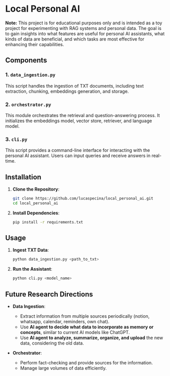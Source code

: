 # Local Personal AI

**Note:** This project is for educational purposes only and is intended as a toy project for experimenting with RAG systems and personal data. The goal is to gain insights into what features are useful for personal AI assistants, what kinds of data are beneficial, and which tasks are most effective for enhancing their capabilities.

## Components

### 1. `data_ingestion.py`

This script handles the ingestion of TXT documents, including text extraction, chunking, embeddings generation, and storage.

### 2. `orchestrator.py`

This module orchestrates the retrieval and question-answering process. It initializes the embeddings model, vector store, retriever, and language model.

### 3. `cli.py`

This script provides a command-line interface for interacting with the personal AI assistant. Users can input queries and receive answers in real-time.

## Installation

1. **Clone the Repository**:
    ```bash
    git clone https://github.com/lucaspecina/local_personal_ai.git
    cd local_personal_ai
    ```

2. **Install Dependencies**:
    ```bash
    pip install -r requirements.txt
    ```

## Usage

1. **Ingest TXT Data**:
    ```bash
    python data_ingestion.py <path_to_txt>
    ```

2. **Run the Assistant**:
    ```bash
    python cli.py <model_name>
    ```

## Future Research Directions

- **Data Ingestion**:
  - Extract information from multiple sources periodically (notion, whatsapp, calendar, reminders, own chat).
  - Use **AI agent to decide what data to incorporate as memory or concepts**, similar to current AI models like ChatGPT.
  - Use **AI agent to analyze, summarize, organize, and upload** the new data, considering the old data.

- **Orchestrator**:
  - Perform fact-checking and provide sources for the information.
  - Manage large volumes of data efficiently.